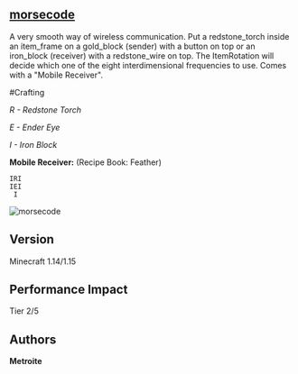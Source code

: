 ## [morsecode](https://minhaskamal.github.io/DownGit/#/home?url=https://github.com/Metroite/datapacks/tree/master/morsecode&rootDirectory=false)

A very smooth way of wireless communication. Put a redstone_torch inside an item_frame on a gold_block (sender) with a button on top or an iron_block (receiver) with a redstone_wire on top. The ItemRotation will decide which one of the eight interdimensional frequencies to use. Comes with a "Mobile Receiver".

#Crafting

*R - Redstone Torch*

*E - Ender Eye*

*I - Iron Block*

**Mobile Receiver:** (Recipe Book: Feather)
```
IRI
IEI
 I
```

![morsecode](morsecode.png?raw=true "Transmitting over interdimensional frequencies")

## Version

Minecraft 1.14/1.15

## Performance Impact

Tier 2/5

## Authors

**Metroite**
